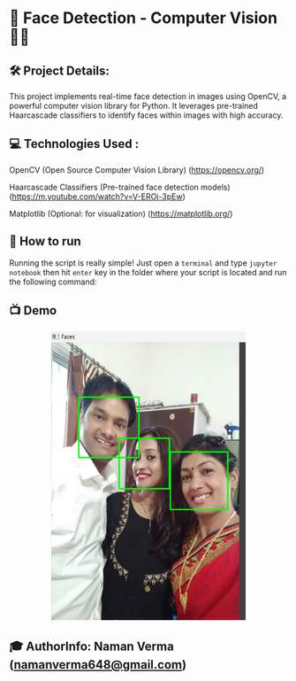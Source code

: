 # 🔎 Face Detection - Computer Vision 🕵🏼

## 🛠 Project Details:

This project implements real-time face detection in images using OpenCV, a powerful computer vision library for Python. It leverages pre-trained Haarcascade classifiers to identify faces within images with high accuracy.

## 💻 Technologies Used :

OpenCV (Open Source Computer Vision Library) (https://opencv.org/)

Haarcascade Classifiers (Pre-trained face detection models) (https://m.youtube.com/watch?v=V-EROj-3pEw)

Matplotlib (Optional: for visualization) (https://matplotlib.org/)

## 🌟 How to run

Running the script is really simple! Just open a `terminal` and type `jupyter notebook` then hit `enter` key in the folder where your script is located and run the following command:

## 📺 Demo
<p align="center">
<img src="https://github.com/naman648/PROJECTS/blob/3d60503e65908ab6e960a04f0cc679804be6e5df/Face_Detection(OpenCV)%20-%20Computer_Vision/Result_image.png" width=70% height=70%>

## 🎓 AuthorInfo: Naman Verma (namanverma648@gmail.com)
